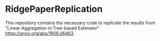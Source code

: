 # RidgePaperReplication

This repository contains the necessary code to replicate the results from "Linear Aggregation in Tree-based Estimator" https://arxiv.org/abs/1906.06463.
